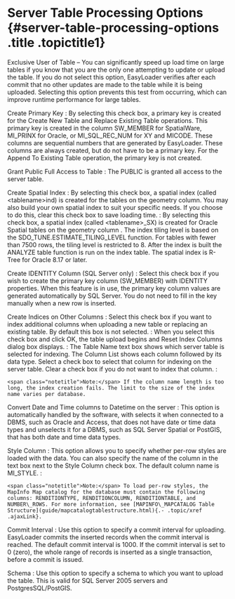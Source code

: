 Server Table Processing Options {#server-table-processing-options .title .topictitle1}
===============================

<span class="ph uicontrol">Exclusive User of Table</span> – You can significantly speed up load time on large tables if you know that you are the only one attempting to update or upload the table. If you do not select this option, EasyLoader verifies after each commit that no other updates are made to the table while it is being uploaded. Selecting this option prevents this test from occurring, which can improve runtime performance for large tables.

<span class="ph uicontrol">Create Primary Key</span>
:   By selecting this check box, a primary key is created for the <span class="ph uicontrol">Create New Table</span> and <span class="ph uicontrol">Replace Existing Table</span> operations. This primary key is created in the column SW\_MEMBER for SpatialWare, MI\_PRINX for Oracle, or MI\_SQL\_REC\_NUM for XY and MICODE. These columns are sequential numbers that are generated by EasyLoader. These columns are always created, but do not have to be a primary key. For the Append To Existing Table operation, the primary key is not created.

<span class="ph uicontrol">Grant Public Full Access to Table</span>
:   The PUBLIC is granted all access to the server table.

<span class="ph uicontrol">Create Spatial Index</span>
:   By selecting this check box, a spatial index (called &lt;tablename&gt;ind) is created for the tables on the geometry column. You may also build your own spatial index to suit your specific needs. If you choose to do this, clear this check box to save loading time.
:   By selecting this check box, a spatial index (called &lt;tablename&gt;\_SX) is created for Oracle Spatial tables on the geometry column . The index tiling level is based on the SDO\_TUNE.ESTIMATE\_TILING\_LEVEL function. For tables with fewer than 7500 rows, the tiling level is restricted to 8. After the index is built the ANALYZE table function is run on the index table. The spatial index is R-Tree for Oracle 8.17 or later.

<span class="ph uicontrol">Create IDENTITY Column (SQL Server only)</span>
:   Select this check box if you wish to create the primary key column (SW\_MEMBER) with IDENTITY properties. When this feature is in use, the primary key column values are generated automatically by SQL Server. You do not need to fill in the key manually when a new row is inserted.

<span class="ph uicontrol">Create Indices on Other Columns</span>
:   Select this check box if you want to index additional columns when uploading a new table or replacing an existing table. By default this box is not selected.
:   When you select this check box and click <span class="ph uicontrol">OK</span>, the table upload begins and Reset Index Columns dialog box displays.
:   The <span class="ph uicontrol">Table Name</span> text box shows which server table is selected for indexing. The <span class="ph uicontrol">Column List</span> shows each column followed by its data type. Select a check box to select that column for indexing on the server table. Clear a check box if you do not want to index that column.
:   

    <span class="notetitle">Note:</span> If the column name length is too long, the index creation fails. The limit to the size of the index name varies per database.

    

<span class="ph uicontrol">Convert Date and Time columns to Datetime on the server</span>
:   This option is automatically handled by the software, with selects it when connected to a DBMS, such as Oracle and Access, that does not have date or time data types and unselects it for a DBMS, such as SQL Server Spatial or PostGIS, that has both date and time data types.

<span class="ph uicontrol">Style Column</span>
:   This option allows you to specify whether per-row styles are loaded with the data. You can also specify the name of the column in the text box next to the <span class="ph uicontrol">Style Column</span> check box. The default column name is MI\_STYLE.
:   

    <span class="notetitle">Note:</span> To load per-row styles, the MapInfo Map catalog for the database must contain the following columns: RENDITIONTYPE, RENDITIONCOLUMN, RENDITIONTABLE, and NUMBER\_ROWS. For more information, see [MAPINFO\_MAPCATALOG Table Structure](guide/mapcatalogtablestructure.html){.- .topic/xref .ajaxLink}.

    

<span class="ph uicontrol">Commit Interval</span>
:   Use this option to specify a commit interval for uploading. EasyLoader commits the inserted records when the commit interval is reached. The default commit interval is 1000. If the commit interval is set to 0 (zero), the whole range of records is inserted as a single transaction, before a commit is issued.

<span class="ph uicontrol">Schema</span>
:   Use this option to specify a schema to which you want to upload the table. This is valid for SQL Server 2005 servers and PostgresSQL/PostGIS.

